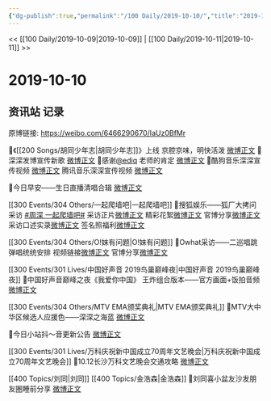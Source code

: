 ```yaml
---
{"dg-publish":true,"permalink":"/100 Daily/2019-10-10/","title":"2019-10-10","created":"2023-03-29T16:31:21.686+08:00","updated":"2023-03-29T16:33:21.730+08:00"}
---
```



<< [[100 Daily/2019-10-09\|2019-10-09]] | [[100 Daily/2019-10-11\|2019-10-11]] >>

# 2019-10-10

## 资讯站 记录

原博链接: https://weibo.com/6466290670/IaUz0BfMr

🌟《[[200 Songs/胡同少年志\|胡同少年志]]》上线
京腔京味，明快活泼
[微博正文](https://m.weibo.cn/6466290670/4425635567474183)
🌟深深发博宣传新歌
[微博正文](https://m.weibo.cn/6466290670/4425839326268811)
🌟感谢[@ediq](https://weibo.com/n/ediq) 老师的肯定
[微博正文](https://m.weibo.cn/6466290670/4425928861939319)
🌟酷狗音乐深深宣传视频
[微博正文](https://m.weibo.cn/6466290670/4425780223864721)
腾讯音乐深深宣传视频
[微博正文](https://m.weibo.cn/6466290670/4425817536933692)

🌟今日早安——生日直播清唱合辑
[微博正文](https://m.weibo.cn/6466290670/4425764738908457)

[[300 Events/304 Others/一起爬墙吧\|一起爬墙吧]]
🌟搜狐娱乐——狐厂大拷问采访
[#周深 一起爬墙吧#](https://s.weibo.com/weibo?q=%23%E5%91%A8%E6%B7%B1%20%E4%B8%80%E8%B5%B7%E7%88%AC%E5%A2%99%E5%90%A7%23)
采访正片[微博正文](https://m.weibo.cn/6466290670/4425771927975634)
精彩花絮[微博正文](https://m.weibo.cn/6466290670/4425877461358760)
官博分享[微博正文](https://m.weibo.cn/6466290670/4425788998618148)
采访口述实录[微博正文](https://m.weibo.cn/6466290670/4425812713277878)
签名照福利[微博正文](https://m.weibo.cn/6466290670/4425816307514757)

[[300 Events/304 Others/O!妹有问题\|O!妹有问题]]
🌟Owhat采访——二巡唱跳弹唱统统安排
视频链接[微博正文](https://m.weibo.cn/6466290670/4425912386625438)
官博分享[微博正文](https://m.weibo.cn/6466290670/4425965751487850)

[[300 Events/301 Lives/中国好声音 2019鸟巢巅峰夜\|中国好声音 2019鸟巢巅峰夜]]
🌟中国好声音巅峰之夜《我爱你中国》
王炸组合版本——官方画面+饭拍音频
[微博正文](https://m.weibo.cn/6466290670/4425855050740331)

[[300 Events/304 Others/MTV EMA颁奖典礼\|MTV EMA颁奖典礼]]
🌟MTV大中华区候选人应援色——深深之海蓝
[微博正文](https://m.weibo.cn/6466290670/4425802802592595)

🌟今日小站抖～音更新公告
[微博正文](https://m.weibo.cn/6466290670/4425956044893368)

[[300 Events/301 Lives/万科庆祝新中国成立70周年文艺晚会\|万科庆祝新中国成立70周年文艺晚会]]
🌟10.12长沙万科文艺晚会交通攻略
[微博正文](https://m.weibo.cn/6466290670/4425960239381076)

[[400 Topics/刘同\|刘同]] [[400 Topics/金浩森\|金浩森]]
🌟刘同喜小盆友沙发朋友圈睡前分享
[微博正文](https://m.weibo.cn/6466290670/4425989910081292)
